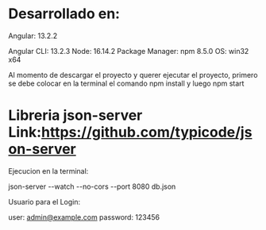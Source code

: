 # Desarrollado en:

Angular: 13.2.2

Angular CLI: 13.2.3
Node: 16.14.2
Package Manager: npm 8.5.0
OS: win32 x64

Al momento de descargar el proyecto y querer ejecutar el proyecto, primero se debe colocar en la terminal 
el comando npm install y luego npm start


# Libreria json-server  Link:https://github.com/typicode/json-server  

Ejecucion en la terminal:

json-server --watch --no-cors --port 8080  db.json

Usuario para el Login:

user: admin@example.com
password: 123456
